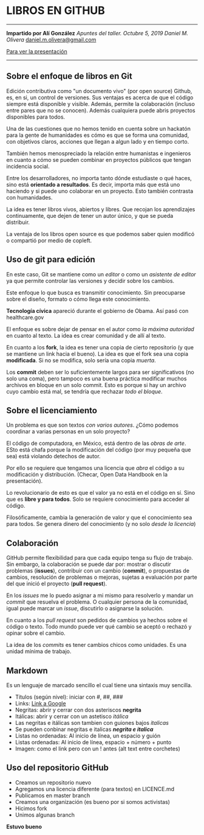 # LIBROS EN GITHUB

---
**Impartido por Alí González**
*Apuntes del taller. Octubre 5, 2019*
*Daniel M. Olivera* daniel.m.olivera@gmail.com


[Para ver la presentación](http://bit.do/librosengithub)

---

## Sobre el enfoque de libros en Git

Edición contributiva como "un documento vivo" (por open source)
Github, es, en si, un control de versiones. Sus ventajas es acerca de que el código siempre está disponible y visible. Además, permite la colaboración (incluso entre pares que no se conocen). Además cualquiera puede abris proyectos disponibles para todos.

Una de las cuestiones que no hemos tenido en cuenta sobre un hackatón para la gente de humanidades es cómo es que se forma una comunidad, con objetivos claros, acciones que llegan a algun lado y en tiempo corto.

También hemos menospreciado la relación entre humanistas e ingenieros en cuanto a cómo se pueden combinar en proyectos públicos que tengan incidencia social.

Entre los desarrolladores, no importa tanto dónde estudiaste o qué haces, sino está **orientado a resultados**. Es decir, importa más que está uno haciendo y si puede uno colaborar en un proyecto. Esto también contrasta con humanidades.

La idea es tener libros vivos, abiertos y libres. Que recojan los aprendizajes continuamente, que dejen de tener un autor único, y que se pueda distribuir.

La ventaja de los libros open source es que podemos saber quien modificó o compartió por medio de copleft.




## Uso de git para edición

En este caso, Git se mantiene como un *editor* o como un *asistente de editor* ya que permite controlar las versiones y decidir sobre los cambios.

Este enfoque lo que busca es transmitir conocimiento. Sin preocuparse sobre el diseño, formato o cómo llega este conocimiento.

**Tecnología cívica** apareció durante el gobierno de Obama. Así pasó con healthcare.gov

El enfoque es sobre dejar de pensar en el autor como *la máxima autoridad* en cuanto al texto. La idea es crear comunidad y de allí al texto.

En cuanto a los **fork**, la idea es tener una copia de cierto repositorio (y que se mantiene un link hacia el bueno). La idea es que el fork sea una copia **modificada**. Si no se modifica, solo sería una copia *muerta*. 

Los **commit** deben ser lo suficientemente largos para ser significativos (no solo una coma), pero tampoco es una buena práctica modificar muchos archivos en bloque en un solo commit.  Esto es porque si hay un archivo cuyo cambio está mal, se tendría que rechazar *todo el bloque*.


## Sobre el licenciamiento

Un problema es que son textos *con varios autores*. ¿Cómo podemos coordinar a varias personas en un solo proyecto?

El código de computadora, en México, está dentro de las *obras de arte*. ESto está chafa porque la modificación del código (por muy pequeña que sea) está violando detechos de autor.

Por ello se requiere que tengamos una licencia que *abra* el código a su modificación y distribución. (Checar, Open Data Handbook en la presentación).

Lo revolucionario de esto es que el valor ya no está en el código en sí. Sino que es **libre y para todos**. Solo se requiere conocimiento para acceder al código.

Filosóficamente, cambia la generación de valor y que el conocimiento sea para todos. Se genera dinero del conocimiento (y no solo *desde la licencia*)

## Colaboración

GitHub permite flexibilidad para que cada equipo tenga su flujo de trabajo. Sin embargo, la colaboración se puede dar por: mostrar o discutir problemas (**issues**), contribuir con un cambio (**commit**), o propuestas de cambios, resolución de problemas o mejoras, sujetas a evaluación por parte del que inició el proyecto (**pull request**).

En los *issues* me lo puedo asignar a mi mismo para resolverlo y mandar un *commit* que resuelva el problema. O cualquier persona de la comunidad, igual puede marcar un *issue*, discutirlo o asignarse la solución.
 
En cuanto a los *pull request* son pedidos de cambios ya hechos sobre el código o texto. Todo mundo puede ver qué cambio se aceptó o rechazó y opinar sobre el cambio.

La idea de los *commits* es tener cambios chicos como unidades. Es una unidad mínima de trabajo.

## Markdown

Es un lenguaje de marcado sencillo el cual tiene una sintaxis muy sencilla.

 - Títulos (según nivel): iniciar con #, ##, ###
 - Links: [Link a Google](www.google.com.mx)
 - Negritas: abrir y cerrar con dos asteriscos **negrita**
 - Itálicas: abrir y cerrar con un astetisco *itálica*
 - Las negritas e itálicas son tambien con guiones bajos _italicas_
 - Se pueden conbinar negritas e italicas _**negrita e italica**_
 - Listas no ordenadas: Al inicio de línea, un espacio y guión
 - Listas ordenadas: Al inicio de línea, espacio + número + punto
 - Imagen: como el link pero con un ! antes (alt text entre corchetes)

## Uso del repositorio GitHub

 - Creamos un repositorio nuevo
 - Agregamos una licencia diferente (para textos) en LICENCE.md
 - Publicamos en master branch
 - Creamos una organización (es bueno por si somos activistas)
 - Hicimos fork
 - Unimos algunas branch

**Estuvo bueno**
